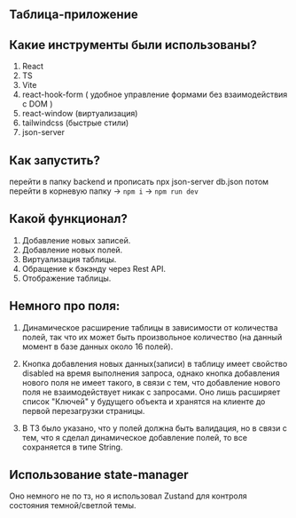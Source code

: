 ## Таблица-приложение

## Какие инструменты были использованы? 

1. React
2. TS
3. Vite
4. react-hook-form ( удобное управление формами без взаимодействия с DOM )
5. react-window (виртуализация) 
6. tailwindcss (быстрые стили)
7. json-server

## Как запустить?

перейти в папку backend и прописать npx json-server db.json
потом перейти в корневую папку -> `npm i` -> `npm run dev`

## Какой функционал?

  1. Добавление новых записей.
  2. Добавление новых полей.
  3. Виртуализация таблицы.
  4. Обращение к бэкэнду через Rest API.
  5. Отображение таблицы.

## Немного про поля:

  1. Динамическое расширение таблицы в зависимости от количества полей, так что их может быть произвольное количество (на данный момент в    базе данных около 16 полей). 

  2. Кнопка добавления новых данных(записи) в таблицу имеет свойство disabled на время выполнения запроса, однако кнопка добавления нового
  поля не имеет такого, в связи с тем, что добавление нового поля не взаимодействует никак с запросами. Оно лишь расширяет список "Ключей" у будущего объекта и хранятся на клиенте до первой перезагрузки страницы.

  3. В ТЗ было указано, что у полей должна быть валидация, но в связи с тем, что я сделал динамическое добавление полей, то все сохраняется в типе String.
  

## Использование state-manager
  Оно немного не по тз, но я использовал Zustand для контроля состояния темной/светлой темы.